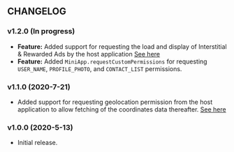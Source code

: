 ## CHANGELOG

### v1.2.0 (In progress)

- **Feature:** Added support for requesting the load and display of Interstitial & Rewarded Ads by the host application [See here](README.MD#4-Show-Ads)
- **Feature:** Added `MiniApp.requestCustomPermissions` for requesting `USER_NAME`, `PROFILE_PHOTO`, and `CONTACT_LIST` permissions.

### v1.1.0 (2020-7-21)

- Added support for requesting geolocation permission from the host application to allow fetching of the coordinates data thereafter. [See here](README.md#3-Request-Permissions)

### v1.0.0 (2020-5-13)

- Initial release.
